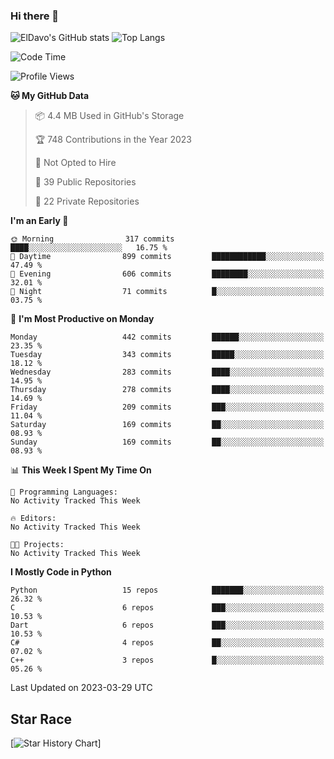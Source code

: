 ### Hi there 👋
![ElDavo's GitHub stats](https://github-readme-stats.vercel.app/api?username=ElDavoo&show_icons=true&theme=chartreuse-dark)
![Top Langs](https://github-readme-stats.vercel.app/api/top-langs/?username=ElDavoo&theme=chartreuse-dark&layout=compact)

<!--START_SECTION:waka-->
![Code Time](http://img.shields.io/badge/Code%20Time-0%20secs-blue)

![Profile Views](http://img.shields.io/badge/Profile%20Views-1-blue)

**🐱 My GitHub Data** 

> 📦 4.4 MB Used in GitHub's Storage 
 > 
> 🏆 748 Contributions in the Year 2023
 > 
> 🚫 Not Opted to Hire
 > 
> 📜 39 Public Repositories 
 > 
> 🔑 22 Private Repositories 
 > 
**I'm an Early 🐤** 

```text
🌞 Morning                317 commits         ████░░░░░░░░░░░░░░░░░░░░░   16.75 % 
🌆 Daytime                899 commits         ████████████░░░░░░░░░░░░░   47.49 % 
🌃 Evening                606 commits         ████████░░░░░░░░░░░░░░░░░   32.01 % 
🌙 Night                  71 commits          █░░░░░░░░░░░░░░░░░░░░░░░░   03.75 % 
```
📅 **I'm Most Productive on Monday** 

```text
Monday                   442 commits         ██████░░░░░░░░░░░░░░░░░░░   23.35 % 
Tuesday                  343 commits         █████░░░░░░░░░░░░░░░░░░░░   18.12 % 
Wednesday                283 commits         ████░░░░░░░░░░░░░░░░░░░░░   14.95 % 
Thursday                 278 commits         ████░░░░░░░░░░░░░░░░░░░░░   14.69 % 
Friday                   209 commits         ███░░░░░░░░░░░░░░░░░░░░░░   11.04 % 
Saturday                 169 commits         ██░░░░░░░░░░░░░░░░░░░░░░░   08.93 % 
Sunday                   169 commits         ██░░░░░░░░░░░░░░░░░░░░░░░   08.93 % 
```


📊 **This Week I Spent My Time On** 

```text
💬 Programming Languages: 
No Activity Tracked This Week

🔥 Editors: 
No Activity Tracked This Week

🐱‍💻 Projects: 
No Activity Tracked This Week
```

**I Mostly Code in Python** 

```text
Python                   15 repos            ███████░░░░░░░░░░░░░░░░░░   26.32 % 
C                        6 repos             ███░░░░░░░░░░░░░░░░░░░░░░   10.53 % 
Dart                     6 repos             ███░░░░░░░░░░░░░░░░░░░░░░   10.53 % 
C#                       4 repos             ██░░░░░░░░░░░░░░░░░░░░░░░   07.02 % 
C++                      3 repos             █░░░░░░░░░░░░░░░░░░░░░░░░   05.26 % 
```




 Last Updated on 2023-03-29 UTC
<!--END_SECTION:waka-->

## Star Race

[![Star History Chart](https://api.star-history.com/svg?repos=ElDavoo/WhatsApp-Crypt14-Crypt15-Decrypter,ElDavoo/TuringOS,EliteAndroidApps/WhatsApp-Crypt12-Decrypter,KnugiHK/Whatsapp-Chat-Exporter&type=Date)]
